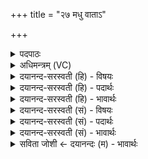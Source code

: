 +++
title = "२७ मधु वाताऽ"

+++
<details><summary>पदपाठः</summary>

मधु॑। वाताः॑। ऋ॒ता॒य॒ते। ऋ॒त॒य॒त इत्यृ॑तऽय॒ते। मधु॑। क्ष॒र॒न्ति॒। सिन्ध॑वः। माध्वीः॑। नः॒। स॒न्तु॒। ओष॑धीः। २७।
</details>

<details><summary>अधिमन्त्रम् (VC)</summary>

- विश्वेदेवा देवताः
- गोतम ऋषिः
- निचृद्गायत्री
- षड्जः
</details>

<details><summary>दयानन्द-सरस्वती (हि) - विषयः</summary>

आगे के मन्त्र में वसन्त ऋतु के अन्य गुणों का वर्णन किया है ॥
</details>

<details><summary>दयानन्द-सरस्वती (हि) - पदार्थः</summary>

पदार्थान्वयभाषाः -  हे मनुष्यो ! जैसे वसन्त ऋतु में (नः) हम लोगों के लिये (वातः) वायु (मधु) मधुरता के साथ (ऋतायते) जल के समान चलते हैं, (सिन्धवः) नदियाँ वा समुद्र (मधु) कोमलतापूर्वक (क्षरन्ति) वर्षते हैं और (ओषधीः) ओषधियाँ (माध्वीः) मधुर रस के गुणों से युक्त (सन्तु) होवें, वैसा प्रयत्न हम किया करें ॥२७ ॥
</details>

<details><summary>दयानन्द-सरस्वती (हि) - भावार्थः</summary>

भावार्थभाषाः -  इस मन्त्र में वाचकलुप्तोपमालङ्कार है। जब वसन्त ऋतु आता है, तब पुष्प आदि के सुगन्धों से युक्त वायु आदि पदार्थ होते हैं, उस ऋतु में घूमना-डोलना पथ्य होता है, ऐसा निश्चित जानना चाहिये ॥२७ ॥
</details>

<details><summary>दयानन्द-सरस्वती (सं) - विषयः</summary>

अथ वसन्तर्तोर्गुणान्तरानाह ॥
</details>

<details><summary>दयानन्द-सरस्वती (सं) - पदार्थः</summary>

पदार्थान्वयभाषाः -  हे मनुष्याः ! यथा वाता वसन्ते नो मधु ऋतायते सिन्धवो मधु क्षरन्ति ओषधीर्नो माध्वीः सन्तु, तथा वयमनुतिष्ठेम ॥२७ ॥
</details>

<details><summary>दयानन्द-सरस्वती (सं) - भावार्थः</summary>

भावार्थभाषाः -  अत्र वाचकलुप्तोपमालङ्कारः। यदा वसन्त आगच्छति, तदा पुष्पादिसुगन्धयुक्ता वाय्वादयः पदार्था भवन्ति, तस्मिन् भ्रमणं पथ्यं वर्त्तत इति वेद्यम् ॥२७ ॥
</details>

<details><summary>सविता जोशी ← दयानन्दः (म) - भावार्थः</summary>

भावार्थभाषाः -  या मंत्रात वाचकलुप्तोपमालंकार आहे. जेव्हा वसंत ऋतू येतो तेव्हा वायू फुलांच्या सुगंधानी युक्त होतो तेव्हा त्या ऋतूमध्ये हिंडणे-फिरणे आरोग्य वर्धक असते हे निश्चित जाणा.
</details>
